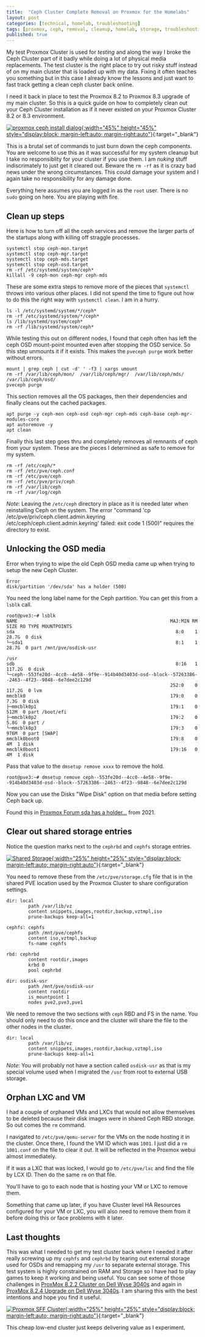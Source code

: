 ```yaml
---
title:  "Ceph Cluster Complete Removal on Proxmox for the Homelabs"
layout: post
categories: [technical, homelab, troubleshooting]
tags: [proxmox, ceph, removal, cleanup, homelab, storage, troubleshooting]
published: true
---
```


My test Proxmox Cluster is used for *testing* and along the way I broke the Ceph Cluster part of it badly while doing a lot of physical media replacements. The test cluster is the right place to try out risky stuff instead of on my main cluster that is loaded up with my data. Fixing it often teaches you something but in this case I already know the lessons and just want to fast track getting a clean ceph cluster back online.

I need it back in place to test the Proxmox 8.2 to Proxmox 8.3 upgrade of my main cluster. So this is a quick guide on how to completely clean out your Ceph Cluster installation as if it never existed on your Proxmox Cluster 8.2 or 8.3 environment.

[![proxmox ceph install dialog](/assets/images/proxmox-ceph-upgrade.png "proxmox ceph install dialog"){:width="45%" height="45%" style="display:block; margin-left:auto; margin-right:auto"}](/assets/images/proxmox-ceph-upgrade.png){:target="_blank"}

<!-- excerpt-end -->

This is a brutal set of commands to just burn down the ceph components. You are welcome to use this as it was successful for my system cleanup but I take no responsiblity for your cluster if you use them. I am *nuking* stuff indiscrimately to just get it cleared out. Beware the `rm -rf` as it is crazy bad news under the wrong circumstances. This could damage your system and I again take no responsibility for any damage done.

Everything here assumes you are logged in as the `root` user. There is no `sudo` going on here. You are playing with fire.

## Clean up steps

Here is how to turn off all the ceph services and remove the larger parts of the startups along with killing off straggle processes.

``` console
systemctl stop ceph-mon.target
systemctl stop ceph-mgr.target
systemctl stop ceph-mds.target
systemctl stop ceph-osd.target
rm -rf /etc/systemd/system/ceph*
killall -9 ceph-mon ceph-mgr ceph-mds
```

These are some extra steps to remove more of the pieces that `systemctl` throws into various other places. I did not spend the time to figure out how to do this the right way with `systemctl clean`. I am in a hurry.

``` console
ls -l /etc/systemd/system/*/ceph*
rm -rf /etc/systemd/system/*/ceph*
ls /lib/systemd/system/ceph*
rm -rf /lib/systemd/system/ceph*
```

While testing this out on different nodes, I found that ceph often has left the ceph OSD mount-point mounted even after stopping the OSD service. So this step unmounts it if it exists. This makes the `pveceph purge` work better without errors.

``` console
mount | grep ceph | cut -d' ' -f3 | xargs umount
rm -rf /var/lib/ceph/mon/  /var/lib/ceph/mgr/  /var/lib/ceph/mds/  /var/lib/ceph/osd/
pveceph purge
```

This section removes all the OS packages, then their dependencies and finally cleans out the cached packages.

``` console
apt purge -y ceph-mon ceph-osd ceph-mgr ceph-mds ceph-base ceph-mgr-modules-core
apt autoremove -y
apt clean
```

Finally this last step goes thru and completely removes all remnants of ceph from your system. These are the pieces I determined as safe to remove for my system.

``` console
rm -rf /etc/ceph/*
rm -rf /etc/pve/ceph.conf
rm -rf /etc/pve/ceph
rm -rf /etc/pve/priv/ceph
rm -rf /var/lib/ceph
rm -rf /var/log/ceph
```

*Note*: Leaving the `/etc/ceph` directory in place as it is needed later when reinstalling Ceph on the system. The error "command 'cp /etc/pve/priv/ceph.client.admin.keyring /etc/ceph/ceph.client.admin.keyring' failed: exit code 1 (500)" requires the directory to exist.

## Unlocking the OSD media

Error when trying to wipe the old Ceph OSD media came up when trying to setup the new Ceph Cluster.

``` text
Error
disk/partition '/dev/sda' has a holder (500)
```

You need the long label name for the Ceph partition. You can get this from a `lsblk` call.

``` console
root@pve3:~# lsblk
NAME                                                        MAJ:MIN RM   SIZE RO TYPE MOUNTPOINTS
sda                                                           8:0    1  28.7G  0 disk
└─sda1                                                        8:1    1  28.7G  0 part /mnt/pve/osdisk-usr
                                                                                      /usr
sdb                                                           8:16   1 117.2G  0 disk
└─ceph--553fe20d--4cc0--4e58--9f9e--914b40d3403d-osd--block--57263386--2463--4f23--9848--6e7dee2c129d
                                                            252:0    0 117.2G  0 lvm
mmcblk0                                                     179:0    0   7.3G  0 disk
├─mmcblk0p1                                                 179:1    0   512M  0 part /boot/efi
├─mmcblk0p2                                                 179:2    0   5.8G  0 part /
└─mmcblk0p3                                                 179:3    0   976M  0 part [SWAP]
mmcblk0boot0                                                179:8    0     4M  1 disk
mmcblk0boot1                                                179:16   0     4M  1 disk
```

Pass that value to the `dmsetup remove xxxx` to remove the hold.

``` console
root@pve3:~# dmsetup remove ceph--553fe20d--4cc0--4e58--9f9e--914b40d3403d-osd--block--57263386--2463--4f23--9848--6e7dee2c129d
```

Now you can use the Disks "Wipe Disk" option on that media before setting Ceph back up.

Found this in [Proxmox Forum sda has a holder...](https://forum.proxmox.com/threads/sda-has-a-holder.97771/post-513875) from 2021.

## Clear out shared storage entries

Notice the question marks next to the `cephrbd` and `cephfs` storage entries.

[![Shared Storage](/assets/images/proxmox-ceph-storage-cleanup.png "Shared Storage"){:width="25%" height="25%" style="display:block; margin-left:auto; margin-right:auto"}](/assets/images/proxmox-ceph-storage-cleanup.png){:target="_blank"}

You need to remove these from the `/etc/pve/storage.cfg` file that is in the shared PVE location used by the Proxmox Cluster to share configuration settings.

``` text
dir: local
        path /var/lib/vz
        content snippets,images,rootdir,backup,vztmpl,iso
        prune-backups keep-all=1

cephfs: cephfs
        path /mnt/pve/cephfs
        content iso,vztmpl,backup
        fs-name cephfs

rbd: cephrbd
        content rootdir,images
        krbd 0
        pool cephrbd

dir: osdisk-usr
        path /mnt/pve/osdisk-usr
        content rootdir
        is_mountpoint 1
        nodes pve2,pve3,pve1
```

We need to remove the two sections with `ceph` RBD and FS in the name. You should only need to do this once and the cluster will share the file to the other nodes in the cluster.

``` text
dir: local
        path /var/lib/vz
        content snippets,images,rootdir,backup,vztmpl,iso
        prune-backups keep-all=1
```

*Note*: You will probably not have a section called `osdisk-usr` as that is my special volume used when I migrated the `/usr` from root to external USB storage.

## Orphan LXC and VM

I had a couple of orphaned VMs and LXCs that would not allow themselves to be deleted because their disk images were in shared Ceph RBD storage. So out comes the `rm` command.

I navigated to `/etc/pve/qemu-server` for the VMs on the node hosting it in the cluster. Once there, I found the VM ID which was `1001`. I just did a `rm 1001.conf` on the file to clear it out. It will be reflected in the Proxmox webui almost immediately.

If it was a LXC that was locked, I would go to `/etc/pve/lxc` and find the file by LCX ID. Then do the same `rm` on that file.

You'll have to go to each node that is hosting your VM or LXC to remove them.

Something that came up later, if you have Cluster level HA Resources configured for your VM or LXC, you will also need to remove them from it before doing this or face problems with it later.

## Last thoughts

This was what I needed to get my test cluster back where I needed it after really screwing up my `cephfs` and `cephrbd` by tearing out external storage used for OSDs and remapping my `/usr` to separate external storage. This test system is highly constrained on RAM and Storage so I have had to play games to keep it working and being useful. You can see some of those challenges in [ProxMox 8.2.2 Cluster on Dell Wyse 3040s](/proxmox-8-dell-wyse-3040/) and again in [ProxMox 8.2.4 Upgrade on Dell Wyse 3040s](/proxmox-8-dell-wyse-3040-upgrade/). I am sharing this with the best intentions and hope you find it useful.

[![Proxmox SFF Cluster](/assets/images/proxmox-8-sff-testbed-upgrade.png "Proxmox SFF Cluster"){:width="25%" height="25%" style="display:block; margin-left:auto; margin-right:auto"}](/assets/images/proxmox-8-sff-testbed-upgrade.png){:target="_blank"}

This cheap low-end cluster just keeps delivering value as I experiment.
